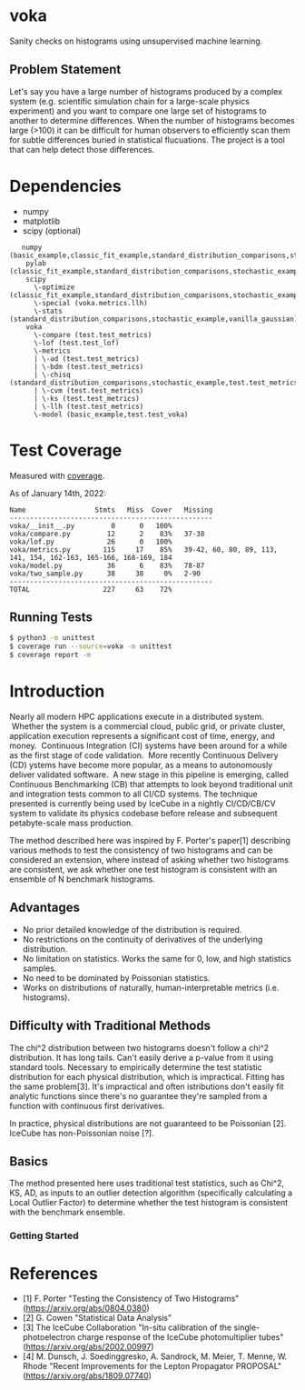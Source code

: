 # voka
Sanity checks on histograms using unsupervised machine learning.

## Problem Statement
Let's say you have a large number of histograms produced by a complex system (e.g. scientific simulation chain 
for a large-scale physics experiment) and you want to compare one large set of histograms to another to determine 
differences.  When the number of histograms becomes large (>100) it can be difficult for human observers to 
efficiently scan them for subtle differences buried in statistical flucuations.  The project is a tool that
can help detect those differences.

# Dependencies

* numpy
* matplotlib
* scipy (optional)

```
   numpy (basic_example,classic_fit_example,standard_distribution_comparisons,stochastic_example,test.test_lof,test.test_metrics,test.test_voka,vanilla_gaussian,voka.lof)
    pylab (classic_fit_example,standard_distribution_comparisons,stochastic_example,vanilla_gaussian)
    scipy 
      \-optimize (classic_fit_example,standard_distribution_comparisons,stochastic_example,vanilla_gaussian)
      \-special (voka.metrics.llh)
      \-stats (standard_distribution_comparisons,stochastic_example,vanilla_gaussian)
    voka 
      \-compare (test.test_metrics)
      \-lof (test.test_lof)
      \-metrics 
      | \-ad (test.test_metrics)
      | \-bdm (test.test_metrics)
      | \-chisq (standard_distribution_comparisons,stochastic_example,test.test_metrics,vanilla_gaussian)
      | \-cvm (test.test_metrics)
      | \-ks (test.test_metrics)
      | \-llh (test.test_metrics)
      \-model (basic_example,test.test_voka)

```


# Test Coverage
Measured with [coverage](https://coverage.readthedocs.io/en/6.2/).

As of January 14th, 2022:
```
Name                 Stmts   Miss  Cover   Missing
--------------------------------------------------
voka/__init__.py         0      0   100%
voka/compare.py         12      2    83%   37-38
voka/lof.py             26      0   100%
voka/metrics.py        115     17    85%   39-42, 60, 80, 89, 113, 141, 154, 162-163, 165-166, 168-169, 184
voka/model.py           36      6    83%   78-87
voka/two_sample.py      38     38     0%   2-90
--------------------------------------------------
TOTAL                  227     63    72%
```

## Running Tests
```sh
$ python3 -m unittest
$ coverage run --source=voka -m unittest
$ coverage report -m
```

# Introduction
Nearly all modern HPC applications execute in a distributed system.  Whether the system is a commercial cloud, public grid, 
or private cluster, application execution represents a significant cost of time, energy, and money.  Continuous Integration 
(CI) systems have been around for a while as the first stage of code validation.  More recently Continuous Delivery (CD) 
ystems have become more popular, as a means to autonomously deliver validated software.  A new stage in this pipeline is 
emerging, called Continuous Benchmarking (CB) that attempts to look beyond traditional unit and integration tests common 
to all CI/CD systems.  The technique presented is currently being used by IceCube in a nightly CI/CD/CB/CV system to validate 
its physics codebase before release and subsequent petabyte-scale mass production.

The method described here was inspired by F. Porter's paper[1] describing various methods to test the consistency of two 
histograms and can be considered an extension, where instead of asking whether two histograms are consistent, we ask 
whether one test histogram is consistent with an ensemble of N benchmark histograms.

## Advantages
- No prior detailed knowledge of the distribution is required.
- No restrictions on the continuity of derivatives of the underlying distribution.
- No limitation on statistics.  Works the same for 0, low, and high statistics samples.
- No need to be dominated by Poissonian statistics.
- Works on distributions of naturally, human-interpretable metrics (i.e. histograms).

## Difficulty with Traditional Methods
The chi^2 distribution between two histograms doesn't follow a chi^2 distribution.  It has long tails.  Can't easily 
derive a p-value from it using standard tools.  Necessary to empirically determine the test statistic distribution for 
each physical distribution, which is impractical.  Fitting has the same problem[3].  It's impractical and often 
istributions don't easily fit analytic functions since there's no guarantee they're sampled from a function with 
continuous first derivatives.

In practice, physical distributions are not guaranteed to be Poissonian [2].  IceCube has non-Poissonian noise [?].

## Basics
The method presented here uses traditional test statistics, such as Chi^2, KS, AD, as inputs to an outlier detection 
algorithm (specifically calculating a Local Outlier Factor) to determine whether the test histogram is consistent 
with the benchmark ensemble.

### Getting Started

# References
- [1] F. Porter "Testing the Consistency of Two Histograms" (https://arxiv.org/abs/0804.0380) 
- [2] G. Cowen "Statistical Data Analysis"
- [3] The IceCube Collaboration "In-situ calibration of the single-photoelectron charge response of the IceCube photomultiplier tubes" (https://arxiv.org/abs/2002.00997)
- [4] M. Dunsch, J. Soedinggresko, A. Sandrock, M. Meier, T. Menne, W. Rhode "Recent Improvements for the Lepton Propagator PROPOSAL" (https://arxiv.org/abs/1809.07740)
